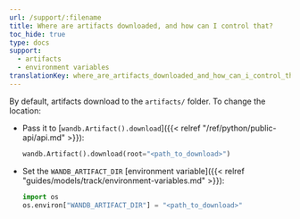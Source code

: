 ```yaml
---
url: /support/:filename
title: Where are artifacts downloaded, and how can I control that?
toc_hide: true
type: docs
support:
  - artifacts
  - environment variables
translationKey: where_are_artifacts_downloaded_and_how_can_i_control_that
---
```

By default, artifacts download to the `artifacts/` folder. To change the location:

- Pass it to [`wandb.Artifact().download`]({{< relref "/ref/python/public-api/api.md" >}}):

    ```python
    wandb.Artifact().download(root="<path_to_download>")
    ```

- Set the `WANDB_ARTIFACT_DIR` [environment variable]({{< relref "guides/models/track/environment-variables.md" >}}):

    ```python
    import os
    os.environ["WANDB_ARTIFACT_DIR"] = "<path_to_download>"
    ```